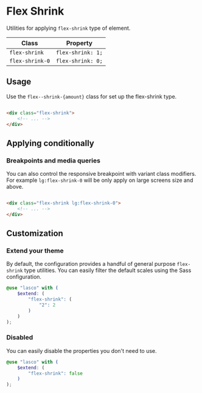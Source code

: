 # Flex Shrink

Utilities for applying `flex-shrink` type of element.

| Class           | Property          |
|-----------------|-------------------|
| `flex-shrink`   | `flex-shrink: 1;` |
| `flex-shrink-0` | `flex-shrink: 0;` |

## Usage

Use the `flex--shrink-{amount}` class for set up the flex-shrink type.

```html

<div class="flex-shrink">
    <!-- ... -->
</div>
```

## Applying conditionally

### Breakpoints and media queries

You can also control the responsive breakpoint with variant class modifiers. For example `lg:flex-shrink-0` will be only
apply on large screens size and above.

```html

<div class="flex-shrink lg:flex-shrink-0">
    <!-- ... -->
</div>
```

## Customization

### Extend your theme

By default, the configuration provides a handful of general purpose `flex-shrink` type utilities. You can easily filter
the default scales using the Sass configuration.

```scss
@use "lasco" with (
    $extend: (
        "flex-shrink": (
            "2": 2
        )
    )
);
```

### Disabled

You can easily disable the properties you don't need to use.

```scss
@use "lasco" with (
    $extend: (
        "flex-shrink": false
    )
);
```
